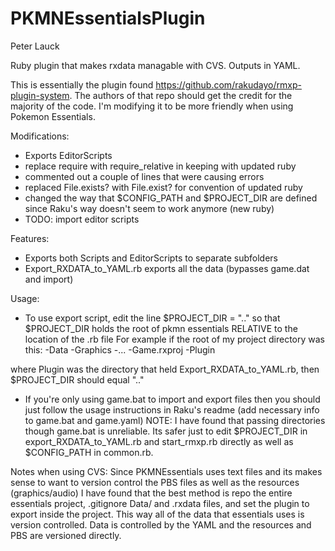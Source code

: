 # PKMNEssentialsPlugin
Peter Lauck

Ruby plugin that makes rxdata managable with CVS. Outputs in YAML.

This is essentially the plugin found https://github.com/rakudayo/rmxp-plugin-system. The authors of that repo should get the credit for the majority of the code. I'm modifying it to be more friendly when using Pokemon Essentials.

Modifications:
- Exports EditorScripts
- replace require with require_relative in keeping with updated ruby
- commented out a couple of lines that were causing errors
- replaced File.exists? with File.exist? for convention of updated ruby
- changed the way that $CONFIG_PATH and $PROJECT_DIR are defined since Raku's way doesn't seem to work anymore (new ruby)
- TODO: import editor scripts


Features:
- Exports both Scripts and EditorScripts to separate subfolders
- Export_RXDATA_to_YAML.rb exports all the data (bypasses game.dat and import)

Usage:
- To use export script, edit the line $PROJECT_DIR = ".." so that $PROJECT_DIR holds the root of pkmn essentials RELATIVE to the location of the .rb file
For example if the root of my project directory was this:
-Data
-Graphics
-...
-Game.rxproj
-Plugin

where Plugin was the directory that held Export_RXDATA_to_YAML.rb, then $PROJECT_DIR should equal ".."
- If you're only using game.bat to import and export files then you should just follow the usage instructions in Raku's readme (add necessary info to game.bat and game.yaml) NOTE: I have found that passing directories though game.bat is unreliable. Its safer just to edit $PROJECT_DIR in export_RXDATA_to_YAML.rb and start_rmxp.rb directly as well as $CONFIG_PATH in common.rb.


Notes when using CVS:
Since PKMNEssentials uses text files and its makes sense to want to version control the PBS files as well as the resources (graphics/audio) I have found that the best method is repo the entire essentials project, .gitignore Data/ and .rxdata files, and set the plugin to export inside the project. This way all of the data that essentials uses is version controlled. Data is controlled by the YAML and the resources and PBS are versioned directly.

